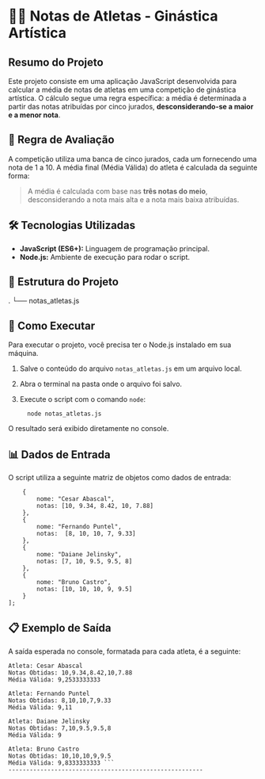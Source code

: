 # 🤸‍♀️ Notas de Atletas - Ginástica Artística

## Resumo do Projeto

Este projeto consiste em uma aplicação JavaScript desenvolvida para calcular a média de notas de atletas em uma competição de ginástica artística. O cálculo segue uma regra específica: a média é determinada a partir das notas atribuídas por cinco jurados, **desconsiderando-se a maior e a menor nota**.

## 📐 Regra de Avaliação

A competição utiliza uma banca de cinco jurados, cada um fornecendo uma nota de 1 a 10. A média final (Média Válida) do atleta é calculada da seguinte forma:

> A média é calculada com base nas **três notas do meio**, desconsiderando a nota mais alta e a nota mais baixa atribuídas.

## 🛠️ Tecnologias Utilizadas

*   **JavaScript (ES6+):** Linguagem de programação principal.
*   **Node.js:** Ambiente de execução para rodar o script.

## 📂 Estrutura do Projeto

.
└── notas_atletas.js

## 🚀 Como Executar

Para executar o projeto, você precisa ter o Node.js instalado em sua máquina.

1.  Salve o conteúdo do arquivo `notas_atletas.js` em um arquivo local.
2.  Abra o terminal na pasta onde o arquivo foi salvo.
3.  Execute o script com o comando `node`:

          node notas_atletas.js

O resultado será exibido diretamente no console.

## 📊 Dados de Entrada

O script utiliza a seguinte matriz de objetos como dados de entrada:

```  const atletas = [
    {
        nome: "Cesar Abascal",
        notas: [10, 9.34, 8.42, 10, 7.88]
    },
    {
        nome: "Fernando Puntel",
        notas:  [8, 10, 10, 7, 9.33]
    },
    {
        nome: "Daiane Jelinsky",
        notas: [7, 10, 9.5, 9.5, 8]
    },
    {
        nome: "Bruno Castro",
        notas: [10, 10, 10, 9, 9.5]
    }
]; 
```
## 📋 Exemplo de Saída

A saída esperada no console, formatada para cada atleta, é a seguinte:

``` --- Resultados da Competição de Ginástica Artística ---
Atleta: Cesar Abascal
Notas Obtidas: 10,9.34,8.42,10,7.88
Média Válida: 9,2533333333

Atleta: Fernando Puntel
Notas Obtidas: 8,10,10,7,9.33
Média Válida: 9,11

Atleta: Daiane Jelinsky
Notas Obtidas: 7,10,9.5,9.5,8
Média Válida: 9

Atleta: Bruno Castro
Notas Obtidas: 10,10,10,9,9.5
Média Válida: 9,8333333333 ```
-------------------------------------------------------
